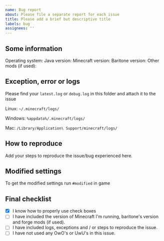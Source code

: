 ```yaml
---
name: Bug report
about: Please file a separate report for each issue
title: Please add a brief but descriptive title
labels: bug
assignees: ''
---
```


## Some information
Operating system:
Java version:
Minecraft version:
Baritone version:
Other mods (if used):

## Exception, error or logs
Please find your `latest.log` or `debug.log` in this folder and attach it to the issue

Linux: `~/.minecraft/logs/`

Windows: `%appdata%/.minecraft/logs/`

Mac: `/Library/Application\ Support/minecraft/logs/`

## How to reproduce
Add your steps to reproduce the issue/bug experienced here.

## Modified settings
To get the modified settings run `#modified` in game

## Final checklist

- [x] I know how to properly use check boxes
- [ ] I have included the version of Minecraft I'm running, baritone's version and forge mods (if used).
- [ ] I have included logs, exceptions and / or steps to reproduce the issue.
- [ ] I have not used any OwO's or UwU's in this issue.
